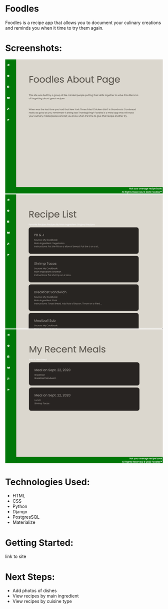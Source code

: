 # Foodles

Foodles is a recipe app that allows you to document your culinary creations and reminds you when it time to try them again.

# Screenshots:

![about](main_app/static/images/about.png)
![recipe-index](main_app/static/images/recipe-index.png)
![meal-index](main_app/static/images/meals-index.png)

# Technologies Used:

* HTML
* CSS
* Python
* Django
* PostgresSQL
* Materialize

# Getting Started:

link to site

# Next Steps:

* Add photos of dishes
* View recipes by main ingredient
* View recipes by cuisine type
